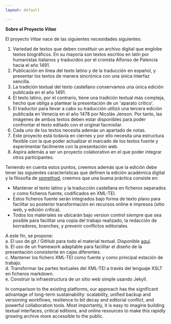 ```yaml
---
layout: default

---
```


**Sobre el Proyecto *Vitae***

El proyecto *Vitae* nace de las siguientes necesidades siguientes: 

1. Variedad de textos que deben constituir un archivo digital que englobe textos biográficos. En su mayoría son textos escritos en latín por humanistas italianos y traducidos por el cronista Alfonso de Palencia hacia el año 1491. 
2. Publicación en línea del texto latino y de la traducción en español, y presentar los textos de manera sincrónica con una única interfaz sencilla. 
3. La tradición textual del texto castellano conservamos una única edición publicada en el año 1491. 
4. El texto latino, por el contrario, tiene una tradición textual más compleja, hecho que obliga a plantear la presentación de un 'aparato crítico'. 
5. El traductor para llevar a cabo su traducción utilizó una tercera edición publicada en Venecia en el año 1478 por Nicolás Jenson. Por tanto, las imágenes de ambos textos deben estar disponibles para poder confrontar el texto editado con el original facmisilar. 
6. Cada uno de los textos necesita además un apartado de notas. 
7. Este proyecto está todavía en ciernes y por ello necesita una estructura flexible con la que poder actualizar el marcado de los textos fuente y experimentar facilmente con la presentación web.
8. Aspira además a ser un proyecto colaborativo en el que poder integrar otros participantes.

Teniendo en cuenta estos puntos, creemos además que la edición debe tener las siguientes características que definen la edición académica digital y la filosofía de [xpmethod](http://xpmethod.plaintext.in/), creemos que una buena práctica consiste en:

* Mantener el texto latino y la traducción castellana en ficheros separados y como ficheros fuente, codificados en XML-TEI. 
* Estos ficheros fuente serán integrados bajo forma de texto plano para facilitar su posterior transformación en recursos online e impresos (sitio web, y edición crítica).
* Todos los materiales se ubicarán bajo version control siempre que sea posible para facilitar una copia del trabajo realizado, la redacción de borradores, branches, y prevenir conflictos editoriales. 

A este fin, se propone: <br/>
a. El uso de git / GitHub para todo el material textual. Disponible [aquí](). <br/>
b. El uso de un framework adaptable para facilitar el diseño de la presentación consistente en cajas diferentes.<br/>
c. Mantener los fichero XML-TEI como fuente y como principal estación de trabajo. <br/>
d. Transformar las partes textuales del XML-TEI a través del lenguaje XSLT en ficheros markdown. <br/>
e. Construir la infraestructura de un sitio web simple usando Jekyll. 

In comparison to the existing platforms, our approach has the significant advantage of long-term sustainability: scalability, unified backup and versioning workflows, resilience to bit decay and editorial conflict, and powerful collaboration tools. Most importantly, it is easy to imagine building textual interfaces, critical editions, and online resources to make this rapidly growing archive more accessible to the public.







